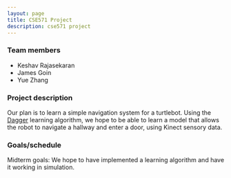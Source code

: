 ```yaml
---
layout: page
title: CSE571 Project
description: cse571 project
---
```


### Team members
- Keshav Rajasekaran 
- James Goin
- Yue Zhang

### Project description

Our plan is to learn a simple navigation system for a turtlebot. Using the [Dagger](https://www.cs.cmu.edu/~sross1/publications/Ross-AIStats11-NoRegret.pdf) learning algorithm, we hope to be able to learn a model that allows the robot to navigate a hallway and enter a door, using Kinect sensory data.

### Goals/schedule

Midterm goals: We hope to have implemented a learning algorithm and have it working in simulation.

